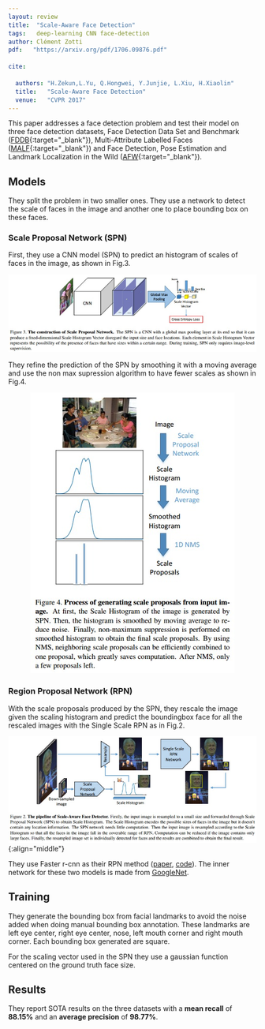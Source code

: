 ```yaml
---
layout: review
title:  "Scale-Aware Face Detection"
tags:   deep-learning CNN face-detection
author: Clément Zotti
pdf:   "https://arxiv.org/pdf/1706.09876.pdf"

cite:

  authors: "H.Zekun,L.Yu, Q.Hongwei, Y.Junjie, L.Xiu, H.Xiaolin"
  title:   "Scale-Aware Face Detection"
  venue:   "CVPR 2017"
---
```


This paper addresses a face detection problem and test their model on three face detection datasets, Face Detection Data Set and Benchmark ([FDDB](http://vis-www.cs.umass.edu/fddb/){:target="_blank"}), Multi-Attribute Labelled Faces ([MALF](http://www.cbsr.ia.ac.cn/faceevaluation/){:target="_blank"}) and Face Detection, Pose Estimation and Landmark Localization in the Wild ([AFW](http://www.ics.uci.edu/~xzhu/face/){:target="_blank"}).


## Models

They split the problem in two smaller ones. They use a network to detect the scale of faces in the image and another one to place bounding box on these faces.

### Scale Proposal Network (SPN)

First, they use a CNN model (SPN) to predict an histogram of scales of faces in the image, as shown in Fig.3.

![](/article/images/safd/spn.jpg)

They refine the prediction of the SPN by smoothing it with a moving average and use the non max supression algorithm to have fewer scales as shown in Fig.4.

<div align="middle">
     <img src="/article/images/safd/spn_refined.jpg">
</div>

### Region Proposal Network (RPN)

With the scale proposals produced by the SPN, they rescale the image given the scaling histogram and predict the boundingbox face for all the rescaled images with the Single Scale RPN as in Fig.2.

![](/article/images/safd/safd_pipeline.jpg){:align="middle"}

They use Faster r-cnn as their RPN method ([paper](https://arxiv.org/abs/1506.01497), [code](https://github.com/ShaoqingRen/faster_rcnn)). The inner network for these two models is made from [GoogleNet](https://arxiv.org/abs/1409.4842).

## Training

They generate the bounding box from facial landmarks to avoid the noise added when doing manual bounding box annotation. These landmarks are left eye center, right eye center, nose, left mouth corner and right mouth corner. Each bounding box generated are square.

For the scaling vector used in the SPN they use a gaussian function centered on the ground truth face size.

## Results

They report SOTA results on the three datasets with a **mean recall** of **88.15%** and an **average precision** of **98.77%**.
